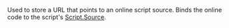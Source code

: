 Used to store a URL that points to an online script source. Binds the
online code to the script's [Script.Source](https://create.roblox.com/docs/reference/engine/classes/Script#Source).